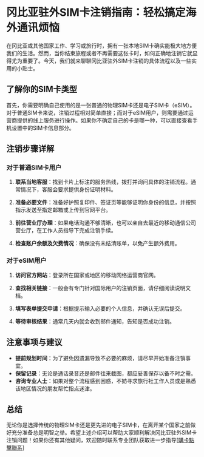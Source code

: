 # 冈比亚驻外SIM卡注销指南：轻松搞定海外通讯烦恼

在冈比亚或其他国家工作、学习或旅行时，拥有一张本地SIM卡确实能极大地方便我们的生活。然而，当你结束旅程或者不再需要这张卡时，如何正确地注销它就显得尤为重要了。今天，我们就来聊聊冈比亚驻外SIM卡注销的具体流程以及一些实用的小贴士。

## 了解你的SIM卡类型

首先，你需要明确自己使用的是一张普通的物理SIM卡还是电子SIM卡（eSIM）。对于普通SIM卡来说，注销过程相对简单直接；而对于eSIM用户，则需要通过运营商提供的线上服务进行操作。如果你不确定自己的卡是哪一种，可以直接查看手机设置中的SIM卡信息部分。

## 注销步骤详解

### 对于普通SIM卡用户

1. **联系当地客服**：找到卡片上标注的服务热线，拨打并询问具体的注销流程。通常情况下，客服会要求提供身份证明材料。
   
2. **准备必要文件**：准备好护照复印件、签证页等能够证明你身份的信息，并按照指示发送至指定邮箱或上传到官网平台。

3. **前往营业厅办理**：如果电话沟通不够清晰，也可以亲自去最近的移动通信公司营业厅，在工作人员指导下完成注销手续。

4. **检查账户余额及欠费情况**：确保没有未结清账单，以免产生额外费用。

### 对于eSIM用户

1. **访问官方网站**：登录所在国家或地区的移动网络运营商官网。
   
2. **查找相关链接**：一般会有专门针对国际用户的注销页面，请仔细阅读说明文档。
   
3. **填写表单提交申请**：根据提示输入必要的个人信息，并确认无误后提交。
   
4. **等待审核结果**：通常几天内就会收到邮件通知，告知是否成功注销。

## 注意事项与建议

- **提前规划时间**：为了避免因遗漏导致不必要的麻烦，请尽早开始准备注销事宜。
- **保留记录**：无论是通话录音还是邮件往来截图，都应妥善保存以备不时之需。
- **咨询专业人士**：如果对整个流程感到困惑，不妨寻求旅行社工作人员或是熟悉该地区情况的朋友帮忙指点迷津。

## 总结

无论你是选择传统的物理SIM卡还是更先进的电子SIM卡，在离开某个国家之前做好充分准备总是明智之举。希望上述介绍可以帮助大家顺利解决冈比亚驻外SIM卡注销问题！如果你还有其他疑问，欢迎随时联系专业团队获取进一步指导[[購卡點擊聯系](https://t.me/s/esim1088)]